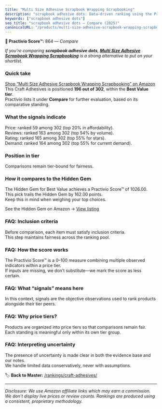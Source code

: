```yaml
---
title: "Multi Size Adhesive Scrapbook Wrapping Scrapbooking"
description: "scrapbook adhesive dots: Data-driven ranking using the Practivio Score™. Positioned by quality, value, demand, findability, momentum."
keywords: ["scrapbook adhesive dots"]
seo_title: "scrapbook adhesive dots — Compare (2025)"
canonicalURL: "/products/multi-size-adhesive-scrapbook-wrapping-scrapbooking-B0BPS4V3TG/"
---
```


**🛒 Practivio Score™:** 864 — _Compare_


*If you're comparing **scrapbook adhesive dots**, **[Multi Size Adhesive Scrapbook Wrapping Scrapbooking](https://www.amazon.com/dp/B0BPS4V3TG?tag=practivio-20)** is a strong alternative to put on your shortlist.*
### Quick take
[Shop “Multi Size Adhesive Scrapbook Wrapping Scrapbooking” on Amazon](https://www.amazon.com/dp/B0BPS4V3TG?tag=practivio-20)
This Craft Adhesives is positioned **196 out of 302**, within the **Best Value tier**.  
Practivio lists it under **Compare** for further evaluation, based on its comparative standing.

### What the signals indicate
Price: ranked 59 among 302 (top 20% in affordability).  
Reviews: ranked 163 among 302 (top 54% by volume).  
Rating: ranked 165 among 302 (top 55% for stars).  
Demand: ranked 164 among 302 (top 55% for current demand).

### Position in tier
Comparisons remain tier-bound for fairness.

### How it compares to the Hidden Gem
The Hidden Gem for Best Value achieves a Practivio Score™ of 1026.00.  
This pick trails the Hidden Gem by 162.00 points.  
Keep this in mind when weighing your top choices.  

See the Hidden Gem on Amazon → [View listing](https://www.amazon.com/dp/B00178QSE6?tag=practivio-20)

### FAQ: Inclusion criteria
Before comparison, each item must satisfy inclusion criteria.  
This step maintains fairness across the ranking pool.

### FAQ: How the score works
The Practivio Score™ is a 0–100 measure combining multiple observed indicators within a price tier.  
If inputs are missing, we don’t substitute—we mark the score as less certain.

### FAQ: What “signals” means here
In this context, signals are the objective observations used to rank products alongside their tier peers.

### FAQ: Why price tiers?
Products are organized into price tiers so that comparisons remain fair.  
Each standing is meaningful only within its own tier group.

### FAQ: Interpreting uncertainty
The presence of uncertainty is made clear in both the evidence base and our notes.  
We handle limited data conservatively, never with assumptions.

<!-- Missing template for Compare/CompareWithinPriceClass -->


🏷️ **Back to Master:** [/rankings/craft-adhesives/](/rankings/craft-adhesives/)

---
_Disclosure: We use Amazon affiliate links which may earn a commission. We don’t display live prices or review counts. Rankings are produced using a consistent, proprietary methodology._
